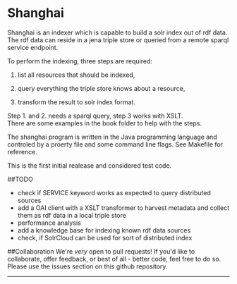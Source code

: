 

Shanghai
========

  Shanghai is an indexer which is capable to build a solr index
  out of rdf data. <br/>
  The rdf data can reside in a jena triple store or queried from
  a remote sparql service endpoint.

  To perform the indexing, three steps are required:

  1. list all resources that should be indexed,

  2. query everything the triple store knows about a resource,

  3. transform the result to solr index format.


  Step 1. and 2. needs a sparql query, step 3 works with XSLT. <br/>
  There are some examples in the book folder to help with the steps.

  The shanghai program is written in the Java programming language
  and controled by a proerty file and some command line flags.
  See Makefile for reference.

  This is the first initial realease and considered test code.

  

##TODO
  - check if SERVICE keyword works as expected to query distributed sources
  - add a OAI client with a XSLT transformer to harvest metadata and
    collect them as rdf data in a local triple store
  - performance analysis
  - add a knowledge base for indexing known rdf data sources
  - check, if SolrCloud  can be used for sort of distributed 
    index 

##Collaboration
  We're *very* open to pull requests! If you'd like to collaborate, 
  offer feedback, or best of all - better code, feel free to do so. 
  Please use the issues section on this github repository.
____________________________________________________________________________
